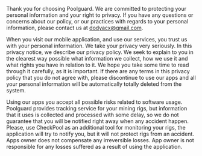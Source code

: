 Thank you for choosing Poolguard. We are committed to protecting your personal information and your right to privacy. If you have any questions or concerns about our policy, or our practices with regards to your personal information, please contact us at dodyacx@gmail.com.

When you visit our mobile application, and use our services, you trust us with your personal information. We take your privacy very seriously. In this privacy notice, we describe our privacy policy. We seek to explain to you in the clearest way possible what information we collect, how we use it and what rights you have in relation to it. We hope you take some time to read through it carefully, as it is important. If there are any terms in this privacy policy that you do not agree with, please discontinue to use our apps and all your personal information will be automatically totally deleted from the system.

  Using our apps you accept all possible risks related to software usage. Poolguard provides tracking service for your mining rigs, but information that it uses is collected and processed with some delay, so we do not guarantee that you will be notified right away when any accident happen. Please, use CheckPool as an additional tool for monitoring your rigs, the application will try to notify you, but it will not protect rigs from an accident.
Apps owner does not compensate any irreversible losses.
App owner is not responsible for any losses suffered as a result of using the application.

